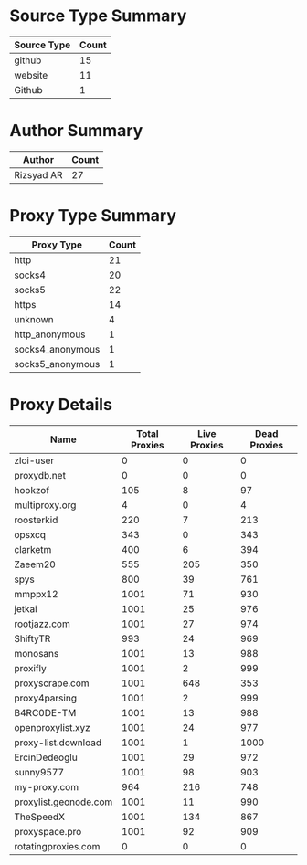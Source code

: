 # Source Type Summary

| Source Type | Count |
|-------------|-------|
| github | 15 |
| website | 11 |
| Github | 1 |


# Author Summary

| Author | Count |
|--------|-------|
| Rizsyad AR | 27 |


# Proxy Type Summary

| Proxy Type | Count |
|------------|-------|
| http | 21 |
| socks4 | 20 |
| socks5 | 22 |
| https | 14 |
| unknown | 4 |
| http_anonymous | 1 |
| socks4_anonymous | 1 |
| socks5_anonymous | 1 |


# Proxy Details

| Name | Total Proxies | Live Proxies | Dead Proxies |
|------|---------------|--------------|---------------|
| zloi-user | 0 | 0 | 0 |
| proxydb.net | 0 | 0 | 0 |
| hookzof | 105 | 8 | 97 |
| multiproxy.org | 4 | 0 | 4 |
| roosterkid | 220 | 7 | 213 |
| opsxcq | 343 | 0 | 343 |
| clarketm | 400 | 6 | 394 |
| Zaeem20 | 555 | 205 | 350 |
| spys | 800 | 39 | 761 |
| mmppx12 | 1001 | 71 | 930 |
| jetkai | 1001 | 25 | 976 |
| rootjazz.com | 1001 | 27 | 974 |
| ShiftyTR | 993 | 24 | 969 |
| monosans | 1001 | 13 | 988 |
| proxifly | 1001 | 2 | 999 |
| proxyscrape.com | 1001 | 648 | 353 |
| proxy4parsing | 1001 | 2 | 999 |
| B4RC0DE-TM | 1001 | 13 | 988 |
| openproxylist.xyz | 1001 | 24 | 977 |
| proxy-list.download | 1001 | 1 | 1000 |
| ErcinDedeoglu | 1001 | 29 | 972 |
| sunny9577 | 1001 | 98 | 903 |
| my-proxy.com | 964 | 216 | 748 |
| proxylist.geonode.com | 1001 | 11 | 990 |
| TheSpeedX | 1001 | 134 | 867 |
| proxyspace.pro | 1001 | 92 | 909 |
| rotatingproxies.com | 0 | 0 | 0 |
